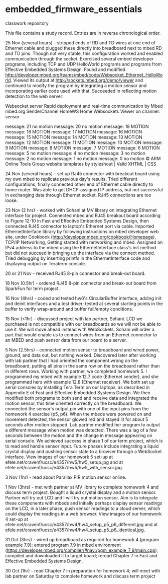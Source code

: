 embedded_firmware_essentials
============================
classwork repository

This file contains a study record. Entries are in reverse chronological order.

25 Nov (several hours) - stripped ends of RD and TD wires at one end of Ethernet cable and plugged these directly into breadboard next to mbed RD and TD pins.  Though not very stable, this configuration worked and enabled communication through the socket.  Exercised several embed developer programs, including TCP and UDP HelloWorld programs and programs from Effective Embedded Systems Design.  Found and modified http://developer.mbed.org/teams/mbed/code/Websocket_Ethernet_HelloWorld.  Viewed its output at http://sockets.mbed.org/demo/viewer and continued to modify the program by integrating a motion sensor and incorporating earlier code used with that.  Succeeded in reflecting motion detection to the web server:

Websocket server
Rapid deployment and real-time communication by Mbed
mbed.org
SenderChannel HomeWS Home
Websockets Viewer on channel: sensor 



message: 21 no motion
message: 20 no motion
message: 19 MOTION
message: 18 MOTION
message: 17 MOTION
message: 16 MOTION
message: 15 MOTION
message: 14 MOTION
message: 13 MOTION
message: 12 MOTION
message: 11 MOTION
message: 10 MOTION
message: 9 MOTION
message: 8 MOTION
message: 7 MOTION
message: 6 MOTION
message: 5 no motion
message: 4 no motion
message: 3 no motion
message: 2 no motion
message: 1 no motion
message: 0 no motion
© ARM Online Tools Group        website templates by styleshout | Valid XHTML | CSS

24 Nov (several hours) - set up RJ45 connector with breakout board using my own mbed to replicate previous day's results.  Tried different configurations, finally connected other end of Ethernet cable directly to home router.  Was able to get DHCP-assigned IP address, but not successful in exchanging data through Ethernet socket.  RJ45 connections are too loose.

23 Nov (2 hrs) - worked with Sohani at MV library on integrating Ethernet interface for project.  Connected mbed and RJ45 breakout board according to Figure 12-10 in Fast and Effective Embedded Systems Design, then connected RJ45 connector to laptop's Ethernet port via cable.  Imported EthernetInterface library by following instructions on mbed developer web site, under Cookbook (http://developer.mbed.org/cookbook/Homepage), TCP/IP Networking, Getting started with networking and mbed.  Assigned an IPv4 address to the mbed using the EthernetInterface class's init method but did not succeed in bringing up the interface via the connect method.  Tried debugging by inserting printfs in the EthernetInterface code and displaying output on Teraterm console.

20 or 21 Nov - received RJ45 8-pin connector and break-out board.

18 Nov (0.5hr) - ordered RJ45 8-pin connector and break-out board from SparkFun for term project.

16 Nov (4hrs) - coded and tested hw6's CircularBuffer interface, adding init and deinit interfaces and a test driver; tested at several starting points in the buffer to verify wrap-around and buffer full/empty conditions.

15 Nov (<1hr) - discussed project with lab partner, Sohani.  LCD we purchased is not compatible with our breadboards so we will not be able to use it.  We will move ahead instead with WebSockets.  Sohani will order a part that would enable us to connect wires from an Ethernet connector to an MBED and push sensor data from our board to a server.

5 Nov (2.5hrs) - connected motion sensor to breadboard and wired power, ground, and data out, but nothing worked.  Discovered later after working with lab partner that I had oriented the component wrong on the breadboard, putting all pins in the same row on the breadboard rather than in different rows.  Working with partner, we completed homework 5.  I programmed my mbed with example 12.7 code (Ethernet sender), and she programmed hers with example 12.8 (Ethernet receiver).  We both set up serial consoles by installing Tera Term on our laptops, as described in Appendix E of Fast and Effective Embedded Systems Design.  We then modified both programs to both send and receive data and integrated the motion sensor, this time oriented correctly on the breadboard.  We connected the sensor's output pin with one of the input pins from the homework 4 exercise (p5, p6).  When the mbeds were powered on and movement detected, the sensor glowed red and stayed lit for about 5 seconds after motion stopped.  Lab partner modified her program to output a different message when motion was detected.  There was a lag of a few seconds between the motion and the change in message appearing on serial console.  We achieved success in phase 1 of our term project, which is to read and handle sensor input.  Future phases include integrating a liquid crystal display and pushing sensor state to a browser through a WebSocket interface.  View images of our homework 5 set-up at efele.net/cravenf/ucsc/e4357/hw5/hw5_setup.jpg and at
efele.net/cravenf/ucsc/e4357/hw5/hw5_with_sensor.jpg.

3 Nov (1hr) - read about Parallax PIR motion sensor online.

1 Nov (3hrs) - met with partner at MV library to complete homework 4 and discuss term project. Bought a liquid crystal display and a motion sensor.  Partner will try out LCD and I will try out motion sensor.  Aim is to integrate these components with mbeds and initially perhaps display sensor readings on the LCD, in a later phase, push sensor readings to a cloud server, which could display the readings in a web browser.  View images of our homework 4 set-up at efele.net/cravenf/ucsc/e4357/hw4/hw4_setup_p5_p6_different.jpg and at efele.net/cravenf/ucsc/e4357/hw4/hw4_setup_p5_p6_identical.jpg.

31 Oct (3hrs) - wired up breadboard as required for homework 4 (program example 7.9); entered program 7.9 in mbed environment (https://developer.mbed.org/compiler/#nav:/pgm_example_7_9/main.cpp), compiled and downloaded it to target board; reread Chapter 7 in Fast and Effective Embedded Systems Design.

30 Oct (1hr) - read Chapter 7 in preparation for homework 4; will meet with lab partner on Saturday to complete homework and discuss term project



